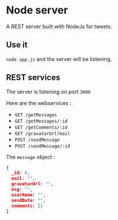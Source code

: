# Node server

A REST server built with NodeJs for tweets.

## Use it

`node app.js` and the server will be listening.

## REST services

The server is listening on port `3000`

Here are the webservices :

* `GET /getMessages`
* `GET /getMessages/:id`
* `GET /getComments/:id`
* `GET /gravatarUrl?mail`
* `POST /sendMessage`
* `POST /sendMessage/:id`

The `message` object :

``` JSON
{
  _id: 0,
  mail: "",
  gravatarUrl: "",
  msg: "",
  userName: "",
  sendDate: "",
  comments: []
}
```
